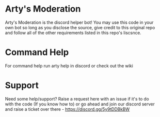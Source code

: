# Arty's Moderation

Arty's Moderation is the discord helper bot! You may use this code in your own bot so long as you disclose the source, give credit to this original repo and follow all of the other requirements listed in this repo's liscsnce.

# Command Help
For command help run arty help in discord or check out the wiki

# Support
Need some help/support? Raise a request here with an issue if it's to do with the code (If you know how to) or go ahead and join our discord server and raise a ticket over there - https://discord.gg/5y9tDDBkBW
